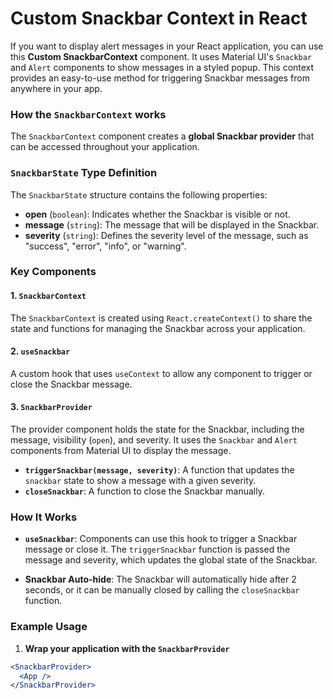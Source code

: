 # Custom Snackbar Context in React

If you want to display alert messages in your React application, you can use this **Custom SnackbarContext** component. It uses Material UI's `Snackbar` and `Alert` components to show messages in a styled popup. This context provides an easy-to-use method for triggering Snackbar messages from anywhere in your app.

### How the `SnackbarContext` works

The `SnackbarContext` component creates a **global Snackbar provider** that can be accessed throughout your application.

### `SnackbarState` Type Definition
The `SnackbarState` structure contains the following properties:
- **open** (`boolean`): Indicates whether the Snackbar is visible or not.
- **message** (`string`): The message that will be displayed in the Snackbar.
- **severity** (`string`): Defines the severity level of the message, such as "success", "error", "info", or "warning".

### Key Components

#### 1. `SnackbarContext`
The `SnackbarContext` is created using `React.createContext()` to share the state and functions for managing the Snackbar across your application.

#### 2. `useSnackbar`
A custom hook that uses `useContext` to allow any component to trigger or close the Snackbar message.

#### 3. `SnackbarProvider`
The provider component holds the state for the Snackbar, including the message, visibility (`open`), and severity. It uses the `Snackbar` and `Alert` components from Material UI to display the message.

- **`triggerSnackbar(message, severity)`**: A function that updates the `snackbar` state to show a message with a given severity.
- **`closeSnackbar`**: A function to close the Snackbar manually.

### How It Works

- **`useSnackbar`**: Components can use this hook to trigger a Snackbar message or close it. The `triggerSnackbar` function is passed the message and severity, which updates the global state of the Snackbar.
  
- **Snackbar Auto-hide**: The Snackbar will automatically hide after 2 seconds, or it can be manually closed by calling the `closeSnackbar` function.

### Example Usage

1. **Wrap your application with the `SnackbarProvider`**

```jsx
<SnackbarProvider>
  <App />
</SnackbarProvider>

